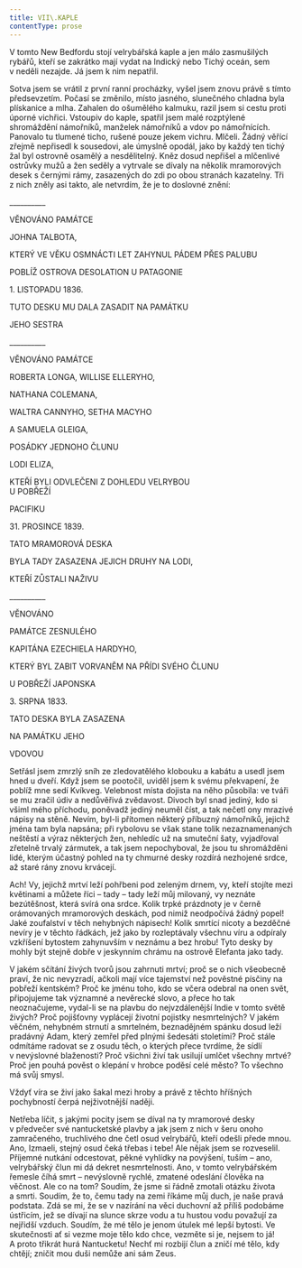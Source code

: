 ```yaml
---
title: VII\.KAPLE
contentType: prose
---
```


V tomto New Bedfordu stojí velrybářská kaple a jen málo zasmušilých rybářů, kteří se zakrátko mají vydat na Indický nebo Tichý oceán, sem v neděli nezajde. Já jsem k nim nepatřil.

Sotva jsem se vrátil z první ranní procházky, vyšel jsem znovu právě s tímto předsevzetím. Počasí se změnilo, místo jasného, slunečného chladna byla plískanice a mlha. Zahalen do ošumělého kalmuku, razil jsem si cestu proti úporné vichřici. Vstoupiv do kaple, spatřil jsem malé rozptýlené shromáždění námořníků, manželek námořníků a vdov po námořnících. Panovalo tu tlumené ticho, rušené pouze jekem vichru. Mlčeli. Žádný věřící zřejmě nepřisedl k sousedovi, ale úmyslně opodál, jako by každý ten tichý žal byl ostrovně osamělý a nesdělitelný. Kněz dosud nepřišel a mlčenlivé ostrůvky mužů a žen seděly a vytrvale se dívaly na několik mramorových desek s černými rámy, zasazených do zdi po obou stranách kazatelny. Tři z nich zněly asi takto, ale netvrdím, že je to doslovné znění:

  

\_\_\_\_\_\_\_\_\_\_

VĚNOVÁNO PAMÁTCE

JOHNA TALBOTA,

KTERÝ VE VĚKU OSMNÁCTI LET ZAHYNUL PÁDEM PŘES PALUBU

POBLÍŽ OSTROVA DESOLATION U PATAGONIE

1\. LISTOPADU 1836.

TUTO DESKU MU DALA ZASADIT NA PAMÁTKU

JEHO SESTRA

\_\_\_\_\_\_\_\_\_\_

VĚNOVÁNO PAMÁTCE

ROBERTA LONGA, WILLISE ELLERYHO,

NATHANA COLEMANA,

WALTRA CANNYHO, SETHA MACYHO

A SAMUELA GLEIGA,

POSÁDKY JEDNOHO ČLUNU

LODI ELIZA,

KTEŘÍ BYLI ODVLEČENI Z DOHLEDU VELRYBOU  
U POBŘEŽÍ

PACIFIKU

31\. PROSINCE 1839.

TATO MRAMOROVÁ DESKA

BYLA TADY ZASAZENA JEJICH DRUHY NA LODI,

KTEŘÍ ZŮSTALI NAŽIVU

\_\_\_\_\_\_\_\_\_\_

VĚNOVÁNO

PAMÁTCE ZESNULÉHO

KAPITÁNA EZECHIELA HARDYHO,

KTERÝ BYL ZABIT VORVANĚM NA PŘÍDI SVÉHO ČLUNU

U POBŘEŽÍ JAPONSKA

3\. SRPNA 1833.

TATO DESKA BYLA ZASAZENA

NA PAMÁTKU JEHO

VDOVOU

  

Setřásl jsem zmrzlý sníh ze zledovatělého klobouku a kabátu a usedl jsem hned u dveří. Když jsem se pootočil, uviděl jsem k svému překvapení, že poblíž mne sedí Kvíkveg. Velebnost místa dojista na něho působila: ve tváři se mu zračil údiv a nedůvěřivá zvědavost. Divoch byl snad jediný, kdo si všiml mého příchodu, poněvadž jediný neuměl číst, a tak nečetl ony mrazivé nápisy na stěně. Nevím, byl-li přítomen některý příbuzný námořníků, jejichž jména tam byla napsána; při rybolovu se však stane tolik nezaznamenaných neštěstí a výraz některých žen, nehledíc už na smuteční šaty, vyjadřoval zřetelně trvalý zármutek, a tak jsem nepochyboval, že jsou tu shromážděni lidé, kterým účastný pohled na ty chmurné desky rozdírá nezhojené srdce, až staré rány znovu krvácejí.

Ach! Vy, jejichž mrtví leží pohřbeni pod zeleným drnem, vy, kteří stojíte mezi květinami a můžete říci – tady – tady leží můj milovaný, vy neznáte bezútěšnost, která svírá ona srdce. Kolik trpké prázdnoty je v černě orámovaných mramorových deskách, pod nimiž neodpočívá žádný popel! Jaké zoufalství v těch nehybných nápisech! Kolik smrtící nicoty a bezděčné nevíry je v těchto řádkách, jež jako by rozleptávaly všechnu víru a odpíraly vzkříšení bytostem zahynuvším v neznámu a bez hrobu! Tyto desky by mohly být stejně dobře v jeskynním chrámu na ostrově Elefanta jako tady.

V jakém sčítání živých tvorů jsou zahrnuti mrtví; proč se o nich všeobecně praví, že nic nevyzradí, ačkoli mají více tajemství než pověstné písčiny na pobřeží kentském? Proč ke jménu toho, kdo se včera odebral na onen svět, připojujeme tak významné a nevěrecké slovo, a přece ho tak neoznačujeme, vydal-li se na plavbu do nejvzdálenější Indie v tomto světě živých? Proč pojišťovny vyplácejí životní pojistky nesmrtelných? V jakém věčném, nehybném strnutí a smrtelném, beznadějném spánku dosud leží pradávný Adam, který zemřel před plnými šedesáti stoletími? Proč stále odmítáme radovat se z osudu těch, o kterých přece tvrdíme, že sídlí v nevýslovné blaženosti? Proč všichni živí tak usilují umlčet všechny mrtvé? Proč jen pouhá pověst o klepání v hrobce poděsí celé město? To všechno má svůj smysl.

Vždyť víra se živí jako šakal mezi hroby a právě z těchto hříšných pochybností čerpá nejživotnější naději.

Netřeba líčit, s jakými pocity jsem se díval na ty mramorové desky v předvečer své nantucketské plavby a jak jsem z nich v šeru onoho zamračeného, truchlivého dne četl osud velrybářů, kteří odešli přede mnou. Ano, Izmaeli, stejný osud čeká třebas i tebe! Ale nějak jsem se rozveselil. Příjemné nutkání odcestovat, pěkné vyhlídky na povýšení, tuším – ano, velrybářský člun mi dá dekret nesmrtelnosti. Ano, v tomto velrybářském řemesle číhá smrt – nevýslovně rychlé, zmatené odeslání člověka na věčnost. Ale co na tom? Soudím, že jsme si řádně zmotali otázku života a smrti. Soudím, že to, čemu tady na zemi říkáme můj duch, je naše pravá podstata. Zdá se mi, že se v nazírání na věci duchovní až příliš podobáme ústřicím, jež se dívají na slunce skrze vodu a tu hustou vodu považují za nejřidší vzduch. Soudím, že mé tělo je jenom útulek mé lepší bytosti. Ve skutečnosti ať si vezme moje tělo kdo chce, vezměte si je, nejsem to já! A proto třikrát hurá Nantucketu! Nechť mi rozbijí člun a zničí mé tělo, kdy chtějí; zničit mou duši nemůže ani sám Zeus.
